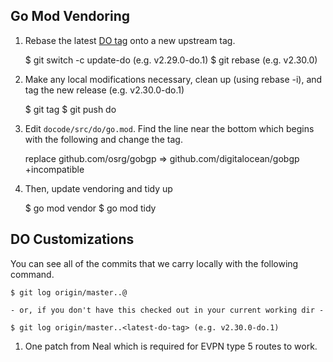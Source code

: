 ## Go Mod Vendoring

1. Rebase the latest [DO tag][tags] onto a new upstream tag.

    $ git switch -c update-do <latest-do-tag> (e.g. v2.29.0-do.1)
    $ git rebase <latest-upstream-tag> (e.g. v2.30.0)

2. Make any local modifications necessary, clean up (using rebase -i), and tag
   the new release (e.g. v2.30.0-do.1)

    $ git tag <tag>
    $ git push do <tag>

1. Edit `docode/src/do/go.mod`. Find the line near the bottom which begins with
   the following and change the tag.

    replace github.com/osrg/gobgp => github.com/digitalocean/gobgp <tag>+incompatible

2. Then, update vendoring and tidy up

    $ go mod vendor
    $ go mod tidy

## DO Customizations

You can see all of the commits that we carry locally with the following command.

    $ git log origin/master..@

    - or, if you don't have this checked out in your current working dir -

    $ git log origin/master..<latest-do-tag> (e.g. v2.30.0-do.1)

1. One patch from Neal which is required for EVPN type 5 routes to work.

[tags]: https://github.com/digitalocean/gobgp/tags

